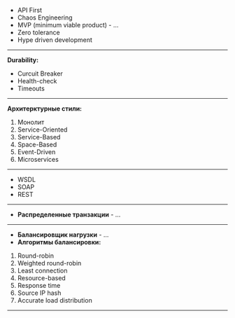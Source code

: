 - API First
- Chaos Engineering
- MVP (minimum viable product) - ...
- Zero tolerance
- Hype driven development
---------------------------------------------
**Durability:**
- Curcuit Breaker
- Health-check
- Timeouts
---------------------------------------------
**Архитерктурные стили:**

1.	Монолит
2.	Service-Oriented
3.	Service-Based
4.	Space-Based
5.	Event-Driven
6.	Microservices
---------------------------------------------
- WSDL
- SOAP
- REST
---------------------------------------------
- **Распределенные транзакции** - ...
---------------------------------------------
- **Балансировщик нагрузки** - ...
- **Алгоритмы балансировки:**
1) Round-robin
2) Weighted round-robin
3) Least connection
4) Resource-based
5) Response time
6) Source IP hash
7) Accurate load distribution
---------------------------------------------

